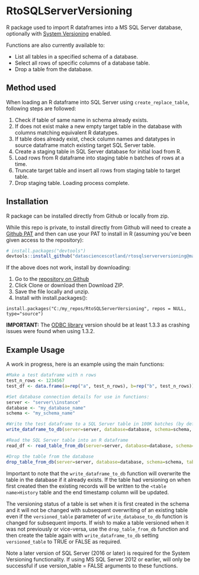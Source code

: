 # RtoSQLServerVersioning
R package used to import R dataframes into a MS SQL Server database, optionally with [System Versioning](https://docs.microsoft.com/en-us/sql/relational-databases/tables/creating-a-system-versioned-temporal-table?view=sql-server-ver15) enabled.  

Functions are also currently available to: 
- List all tables in a specified schema of a database. 
- Select all rows of specific columns of a database table.
- Drop a table from the database.

## Method used
When loading an R dataframe into SQL Server using `create_replace_table`, following steps are followed:
1. Check if table of same name in schema already exists.
2. If does not exist make a new empty target table in the database with columns matching equivalent R datatypes.
3. If table does already exist, check column names and datatypes in source dataframe match existing target SQL Server table.
4. Create a staging table in SQL Server database for initial load from R.
5. Load rows from R dataframe into staging table n batches of rows at a time.
6. Truncate target table and insert all rows from staging table to target table.
7. Drop staging table. Loading process complete.


## Installation
R package can be installed directly from Github or locally from zip.  

While this repo is private, to install directly from Github will need to create a [Github PAT](https://docs.github.com/en/authentication/keeping-your-account-and-data-secure/creating-a-personal-access-token) and then can use your PAT to install in R (assuming you've been given access to the repository):

```r
# install.packages("devtools")
devtools::install_github("datasciencescotland/rtosqlserverversioning@main", auth_token = "<my personal access token>")
```

If the above does not work, install by downloading:

1. Go to the [repository on Github](https://github.com/datasciencescotland/rtosqlserverversioning)
2. Click Clone or download then Download ZIP.
3. Save the file locally and unzip.
4. Install with install.packages():
```
install.packages("C:/my_repos/RtoSQLServerVersioning", repos = NULL, type="source")
```

**IMPORTANT:** The [ODBC library](https://CRAN.R-project.org/package=odbc) version should be at least 1.3.3 as crashing issues were found when using 1.3.2.

## Example Usage
A work in progress, here is an example using the main functions:
```r
#Make a test dataframe with n rows
test_n_rows <- 1234567
test_df <- data.frame(a=rep("a", test_n_rows), b=rep("b", test_n_rows))

#Set database connection details for use in functions:
server <- "server\\instance"
database <- "my_database_name"
schema <- "my_schema_name"

#Write the test dataframe to a SQL Server table in 100K batches (by default system versioning is FALSE)
write_dataframe_to_db(server=server, database=database, schema=schema, table_name="test_r_tbl", dataframe=iris, batch_size=1e5, versioned_table=FALSE)

#Read the SQL Server table into an R dataframe
read_df <- read_table_from_db(server=server, database=database, schema=schema, table_name="test_r_tbl")

#Drop the table from the database
drop_table_from_db(server=server, database=database, schema=schema, table_name="test_r_tbl")

```

Important to note that the `write_dataframe_to_db` function will overwrite the table in the database if it already exists. If the table had versioning on when first created then the existing records will be written to the `<table name>History` table and the end timestamp column will be updated. 

The versioning status of a table is set when it is first created in the schema and it will not be changed with subsequent overwriting of an existing table even if the `versioned_table` parameter of `write_database_to_db` function is changed for subsequent imports. If wish to make a table versioned when it was not previously or vice-versa, use the `drop_table_from_db` function and then create the table again with `write_dataframe_to_db` setting `versioned_table` to TRUE or FALSE as required. 

Note a later version of SQL Server (2016 or later) is required for the System Versioning functionality. If using MS SQL Server 2012 or earlier, will only be successful if use version_table = FALSE arguments to these functions.
